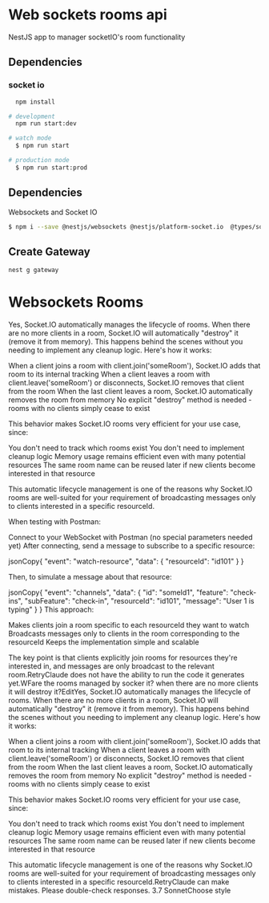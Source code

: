 # Web sockets rooms api
NestJS app to manager socketIO's room functionality

## Dependencies
### socket io
```bash
  npm install 
```

```bash
# development
  npm run start:dev
```

```bash
# watch mode
  $ npm run start

# production mode
  $ npm run start:prod
```

## Dependencies
Websockets and Socket IO
```bash
$ npm i --save @nestjs/websockets @nestjs/platform-socket.io  @types/socket.io
```

## Create Gateway
```bash
nest g gateway
```

# Websockets Rooms
Yes, Socket.IO automatically manages the lifecycle of rooms. When there are no more clients in a room, Socket.IO will automatically "destroy" it (remove it from memory). This happens behind the scenes without you needing to implement any cleanup logic.
Here's how it works:

When a client joins a room with client.join('someRoom'), Socket.IO adds that room to its internal tracking
When a client leaves a room with client.leave('someRoom') or disconnects, Socket.IO removes that client from the room
When the last client leaves a room, Socket.IO automatically removes the room from memory
No explicit "destroy" method is needed - rooms with no clients simply cease to exist

This behavior makes Socket.IO rooms very efficient for your use case, since:

You don't need to track which rooms exist
You don't need to implement cleanup logic
Memory usage remains efficient even with many potential resources
The same room name can be reused later if new clients become interested in that resource

This automatic lifecycle management is one of the reasons why Socket.IO rooms are well-suited for your requirement of broadcasting messages only to clients interested in a specific resourceId.




















When testing with Postman:

Connect to your WebSocket with Postman (no special parameters needed yet)
After connecting, send a message to subscribe to a specific resource:

jsonCopy{
"event": "watch-resource",
"data": {
"resourceId": "id101"
}
}

Then, to simulate a message about that resource:

jsonCopy{
"event": "channels",
"data": {
"id": "someId1",
"feature": "check-ins",
"subFeature": "check-in",
"resourceId": "id101",
"message": "User 1 is typing"
}
}
This approach:

Makes clients join a room specific to each resourceId they want to watch
Broadcasts messages only to clients in the room corresponding to the resourceId
Keeps the implementation simple and scalable

The key point is that clients explicitly join rooms for resources they're interested in, and messages are only broadcast to the relevant room.RetryClaude does not have the ability to run the code it generates yet.WFare the rooms managed by socker it? when there are no more clients it will destroy it?EditYes, Socket.IO automatically manages the lifecycle of rooms. When there are no more clients in a room, Socket.IO will automatically "destroy" it (remove it from memory). This happens behind the scenes without you needing to implement any cleanup logic.
Here's how it works:

When a client joins a room with client.join('someRoom'), Socket.IO adds that room to its internal tracking
When a client leaves a room with client.leave('someRoom') or disconnects, Socket.IO removes that client from the room
When the last client leaves a room, Socket.IO automatically removes the room from memory
No explicit "destroy" method is needed - rooms with no clients simply cease to exist

This behavior makes Socket.IO rooms very efficient for your use case, since:

You don't need to track which rooms exist
You don't need to implement cleanup logic
Memory usage remains efficient even with many potential resources
The same room name can be reused later if new clients become interested in that resource

This automatic lifecycle management is one of the reasons why Socket.IO rooms are well-suited for your requirement of broadcasting messages only to clients interested in a specific resourceId.RetryClaude can make mistakes. Please double-check responses. 3.7 SonnetChoose style
